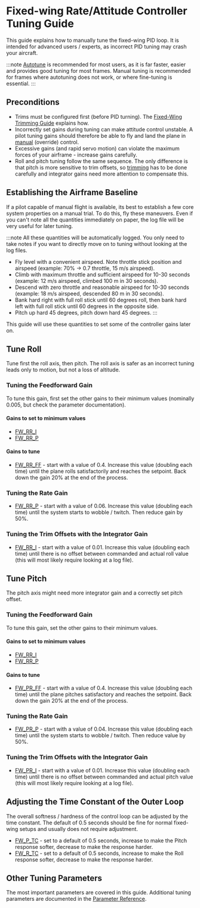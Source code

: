 # Fixed-wing Rate/Attitude Controller Tuning Guide

This guide explains how to manually tune the fixed-wing PID loop.
It is intended for advanced users / experts, as incorrect PID tuning may crash your aircraft.

:::note
[Autotune](../config/autotune.md) is recommended for most users, as it is far faster, easier and provides good tuning for most frames.
Manual tuning is recommended for frames where autotuning does not work, or where fine-tuning is essential.
:::

## Preconditions

- Trims must be configured first (before PID turning).
  The [Fixed-Wing Trimming Guide](../config_fw/trimming_guide_fixedwing.md) explains how.
- Incorrectly set gains during tuning can make attitude control unstable.
  A pilot tuning gains should therefore be able to fly and land the plane in [manual](../flight_modes_fw/manual.md) (override) control.
- Excessive gains (and rapid servo motion) can violate the maximum forces of your airframe - increase gains carefully.
- Roll and pitch tuning follow the same sequence.
  The only difference is that pitch is more sensitive to trim offsets, so [trimming](../config_fw/trimming_guide_fixedwing.md) has to be done carefully and integrator gains need more attention to compensate this.

## Establishing the Airframe Baseline

If a pilot capable of manual flight is available, its best to establish a few core system properties on a manual trial.
To do this, fly these maneuvers.
Even if you can't note all the quantities immediately on paper, the log file will be very useful for later tuning.

:::note
All these quantities will be automatically logged.
You only need to take notes if you want to directly move on to tuning without looking at the log files.

- Fly level with a convenient airspeed.
  Note throttle stick position and airspeed (example: 70% → 0.7 throttle, 15 m/s airspeed).
- Climb with maximum throttle and sufficient airspeed for 10-30 seconds (example: 12 m/s airspeed, climbed 100 m in 30 seconds).
- Descend with zero throttle and reasonable airspeed for 10-30 seconds (example: 18 m/s airspeed, descended 80 m in 30 seconds).
- Bank hard right with full roll stick until 60 degrees roll, then bank hard left with full roll stick until 60 degrees in the opposite side.
- Pitch up hard 45 degrees, pitch down hard 45 degrees.
  :::

This guide will use these quantities to set some of the controller gains later on.

## Tune Roll

Tune first the roll axis, then pitch.
The roll axis is safer as an incorrect tuning leads only to motion, but not a loss of altitude.

### Tuning the Feedforward Gain

To tune this gain, first set the other gains to their minimum values (nominally 0.005, but check the parameter documentation).

#### Gains to set to minimum values

- [FW_RR_I](../advanced_config/parameter_reference.md#FW_RR_I)
- [FW_RR_P](../advanced_config/parameter_reference.md#FW_RR_P)

#### Gains to tune

- [FW_RR_FF](../advanced_config/parameter_reference.md#FW_RR_FF) - start with a value of 0.4.
  Increase this value (doubling each time) until the plane rolls satisfactorily and reaches the setpoint.
  Back down the gain 20% at the end of the process.

### Tuning the Rate Gain

- [FW_RR_P](../advanced_config/parameter_reference.md#FW_RR_P) - start with a value of 0.06.
  Increase this value (doubling each time) until the system starts to wobble / twitch.
  Then reduce gain by 50%.

### Tuning the Trim Offsets with the Integrator Gain

- [FW_RR_I](../advanced_config/parameter_reference.md#FW_RR_I) - start with a value of 0.01.
  Increase this value (doubling each time) until there is no offset between commanded and actual roll value (this will most likely require looking at a log file).

## Tune Pitch

The pitch axis might need more integrator gain and a correctly set pitch offset.

### Tuning the Feedforward Gain

To tune this gain, set the other gains to their minimum values.

#### Gains to set to minimum values

- [FW_RR_I](../advanced_config/parameter_reference.md#FW_RR_I)
- [FW_RR_P](../advanced_config/parameter_reference.md#FW_RR_P)

#### Gains to tune

- [FW_PR_FF](../advanced_config/parameter_reference.md#FW_PR_FF) - start with a value of 0.4.
  Increase this value (doubling each time) until the plane pitches satisfactory and reaches the setpoint.
  Back down the gain 20% at the end of the process.

### Tuning the Rate Gain

- [FW_PR_P](../advanced_config/parameter_reference.md#FW_PR_P) - start with a value of 0.04.
  Increase this value (doubling each time) until the system starts to wobble / twitch.
  Then reduce value by 50%.

### Tuning the Trim Offsets with the Integrator Gain

- [FW_PR_I](../advanced_config/parameter_reference.md#FW_PR_I) - start with a value of 0.01.
  Increase this value (doubling each time) until there is no offset between commanded and actual pitch value (this will most likely require looking at a log file).

## Adjusting the Time Constant of the Outer Loop

The overall softness / hardness of the control loop can be adjusted by the time constant.
The default of 0.5 seconds should be fine for normal fixed-wing setups and usually does not require adjustment.

- [FW_P_TC](../advanced_config/parameter_reference.md#FW_P_TC) - set to a default of 0.5 seconds, increase to make the Pitch response softer, decrease to make the response harder.
- [FW_R_TC](../advanced_config/parameter_reference.md#FW_R_TC) - set to a default of 0.5 seconds, increase to make the Roll response softer, decrease to make the response harder.

## Other Tuning Parameters

The most important parameters are covered in this guide.
Additional tuning parameters are documented in the [Parameter Reference](../advanced_config/parameter_reference.md).
